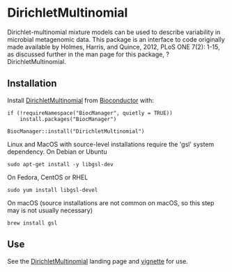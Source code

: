 
# DirichletMultinomial

Dirichlet-multinomial mixture models can be used to describe
variability in microbial metagenomic data. This package is an
interface to code originally made available by Holmes, Harris, and
Quince, 2012, PLoS ONE 7(2): 1-15, as discussed further in the man
page for this package, ?DirichletMultinomial.

## Installation

Install [DirichletMultinomial][] from [Bioconductor][] with:

```{r}
if (!requireNamespace("BiocManager", quietly = TRUE))
    install.packages("BiocManager")

BiocManager::install("DirichletMultinomial")
```

Linux and MacOS with source-level installations require the 'gsl'
system dependency. On Debian or Ubuntu

```
sudo apt-get install -y libgsl-dev
```

On Fedora, CentOS or RHEL

```
sudo yum install libgsl-devel
```

On macOS (source installations are not common on macOS, so this step
may is not usually necessary)

```
brew install gsl
```

## Use

See the [DirichletMultinomial][] landing page and [vignette][] for use.

[DirichletMultinomial]: https://bioconductor.org/packages/DirichletMultinomial
[Bioconductor]: https://bioconductor.org
[vignette]: https://bioconductor.org/packages/release/bioc/vignettes/DirichletMultinomial/inst/doc/DirichletMultinomial.pdf




